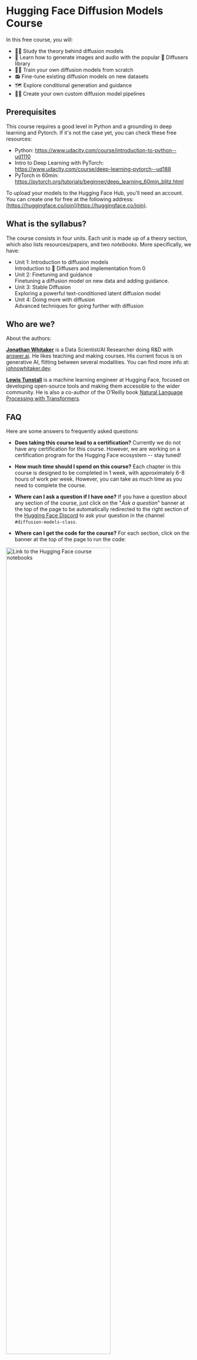 # Hugging Face Diffusion Models Course

In this free course, you will:
- 👩‍🎓 Study the theory behind diffusion models
- 🧨 Learn how to generate images and audio with the popular 🤗 Diffusers library
- 🏋️‍♂️ Train your own diffusion models from scratch
- 📻 Fine-tune existing diffusion models on new datasets
- 🗺 Explore conditional generation and guidance
- 🧑‍🔬 Create your own custom diffusion model pipelines


## Prerequisites
This course requires a good level in Python and a grounding in deep learning and Pytorch.
If it's not the case yet, you can check these free resources:
- Python: https://www.udacity.com/course/introduction-to-python--ud1110
- Intro to Deep Learning with PyTorch: https://www.udacity.com/course/deep-learning-pytorch--ud188
- PyTorch in 60min: https://pytorch.org/tutorials/beginner/deep_learning_60min_blitz.html

To upload your models to the Hugging Face Hub, you'll need an account. You can create one for free at the following address: [https://huggingface.co/join](https://huggingface.co/join).

	
## What is the syllabus?

The course consists in four units. Each unit is made up of a theory section, which also lists resources/papers, and two *notebooks*. More specifically, we have:
- Unit 1: Introduction to diffusion models  
Introduction to 🤗 Diffusers and implementation from 0
- Unit 2: Finetuning and guidance  
Finetuning a diffusion model on new data and adding guidance.
- Unit 3: Stable Diffusion  
Exploring a powerful text-conditioned latent diffusion model
- Unit 4: Doing more with diffusion  
Advanced techniques for going further with diffusion



## Who are we?

About the authors:

[**Jonathan Whitaker**](https://huggingface.co/johnowhitaker) is a Data Scientist/AI Researcher doing R&D with [answer.ai](https://www.answer.ai/). He likes teaching and making courses. His current focus is on generative AI, flitting between several modalities. You can find more info at: [johnowhitaker.dev](https://johnowhitaker.dev/).

[**Lewis Tunstall**](https://huggingface.co/lewtun) is a machine learning engineer at Hugging Face, focused on developing open-source tools and making them accessible to the wider community. He is also a co-author of the O’Reilly book [Natural Language Processing with Transformers](https://www.oreilly.com/library/view/natural-language-processing/9781098136789/).



## FAQ

Here are some answers to frequently asked questions:

- **Does taking this course lead to a certification?**
Currently we do not have any certification for this course. However, we are working on a certification program for the Hugging Face ecosystem -- stay tuned!

- **How much time should I spend on this course?**
Each chapter in this course is designed to be completed in 1 week, with approximately 6-8 hours of work per week. However, you can take as much time as you need to complete the course.

- **Where can I ask a question if I have one?**
If you have a question about any section of the course, just click on the "*Ask a question*" banner at the top of the page to be automatically redirected to the right section of the [Hugging Face Discord](https://discord.com/invite/JfAtkvEtRb) to ask your question in the channel `#diffusion-models-class`.

- **Where can I get the code for the course?**
For each section, click on the banner at the top of the page to run the code:

<img src="https://huggingface.co/datasets/huggingface-course/documentation-images/resolve/main/en/chapter1/notebook-buttons.png" alt="Link to the Hugging Face course notebooks" width="75%">

- **How can I contribute to the course?**
There are many ways to contribute to the course! If you find a typo or a bug, please open an issue on the [`diffusion-models-class`](https://github.com/huggingface/diffusion-models-class) repo. 
If you would like to help translate the course into your native language, check out the instructions [here](https://github.com/huggingface/diffusion-models-class#translating-the-course-into-your-language).

- **Can I reuse this course?**
Of course! The course is released under the permissive [Apache 2 license](https://www.apache.org/licenses/LICENSE-2.0.html). This means that you must give appropriate credit, provide a link to the license, and indicate if changes were made. You may do so in any reasonable manner, but not in any way that suggests the licensor endorses you or your use. If you would like to cite the course, please use the following BibTeX:

```
@misc{huggingfacecourse,
  author = {Hugging Face},
  title = {The Hugging Face Diffusion Models Course, 2022},
  howpublished = "\url{https://huggingface.co/course}",
  year = {2022},
  note = "[Online; accessed <today>]"
}
```


## Let's get started!

Are you ready to get started? Then go to the first unit to start the course.